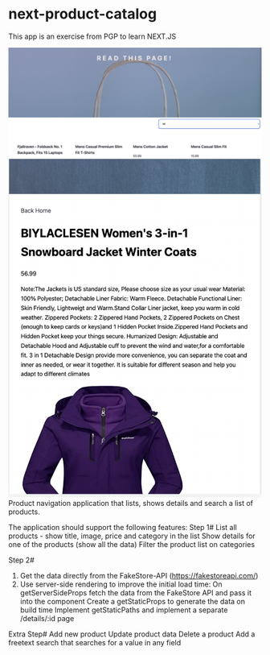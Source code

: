# next-product-catalog
This app is an exercise from </salt> PGP to learn NEXT.JS

![Landing](/next-products-app/landing.png)
![Product Page](/next-products-app/idpage.png)
Product navigation application that lists, shows details and search a list of products. 

The application should support the following features:
Step 1#
List all products - show title, image, price and category in the list 
Show details for one of the products (show all the
data) 
Filter the product list on categories

Step 2#
1. Get the data directly from the FakeStore-API (https://fakestoreapi.com/)
2. Use server-side rendering to improve the initial load time: 
On getServerSideProps fetch the data from the FakeStore API and pass it into the component
Create a getStaticProps to generate the data on build time
Implement getStaticPaths and implement a separate /details/:id page

Extra Step# 
Add new product
Update product data 
Delete a product 
Add a freetext search that searches for a value in any field 




